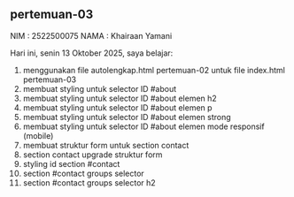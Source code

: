 ﻿## pertemuan-03
NIM : 2522500075
NAMA : Khairaan Yamani

Hari ini, senin 13 Oktober 2025, saya belajar:
<ol>
  <li>menggunakan file autolengkap.html pertemuan-02 untuk file index.html pertemuan-03</li>
  <li>membuat styling untuk selector ID #about</li>
  <li>membuat styling untuk selector ID #about elemen h2</li>
  <li>membuat styling untuk selector ID #about elemen p</li>
  <li>membuat styling untuk selector ID #about elemen strong</li>
  <li>membuat styling untuk selector ID #about elemen mode responsif (mobile)</li>
  <li>membuat struktur form untuk section contact</li>
  <li>section contact upgrade struktur form</li>
  <li>styling id section #contact</li>
  <li>section #contact groups selector</li>
  <li>section #contact groups selector h2</li>
  
  



<ol>